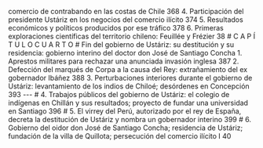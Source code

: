 comercio de contrabando en las costas de Chile 368 4. Participación del presidente Ustáriz en los negocios del comercio ilícito 374 5. Resultados económicos y políticos producidos por ese tráfico 378 6. Primeras exploraciones científicas del territorio chileno: Feuillée y Frézier 38 # C A P Í T U L O C U A R T O # Fin del gobierno de Ustáriz: su destitución y su residencia: gobierno interino del doctor don José de Santiago Concha 1. Aprestos militares para rechazar una anunciada invasión inglesa 387 2. Defección del marqués de Corpa a la causa del Rey: extrañamiento del ex gobernador Ibáñez 388 3. Perturbaciones interiores durante el gobierno de Ustáriz: levantamiento de los indios de Chiloé; desórdenes en Concepción 393 --- # 4. Trabajos públicos del gobierno de Ustáriz: el colegio de indígenas en Chillán y sus resultados; proyecto de fundar una universidad en Santiago 396 # 5. El virrey del Perú, autorizado por el rey de España, decreta la destitución de Ustáriz y nombra un gobernador interino 399 # 6. Gobierno del oidor don José de Santiago Concha; residencia de Ustáriz; fundación de la villa de Quillota; persecución del comercio ilícito I 40
